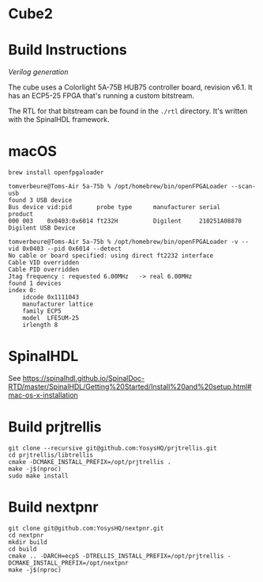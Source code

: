 
Cube2
=====

# Build Instructions

*Verilog generation*

The cube uses a Colorlight 5A-75B HUB75 controller board, revision v6.1. It has
an ECP5-25 FPGA that's running a custom bitstream.

The RTL for that bitstream can be found in the `./rtl` directory. It's written
with the SpinalHDL framework.

# macOS

```
brew install openfpgaloader
```

```
tomverbeure@Toms-Air 5a-75b % /opt/homebrew/bin/openFPGALoader --scan-usb
found 3 USB device
Bus device vid:pid       probe type      manufacturer serial               product
000 003    0x0403:0x6014 ft232H          Digilent     210251A08870         Digilent USB Device
```



```
tomverbeure@Toms-Air 5a-75b % /opt/homebrew/bin/openFPGALoader -v --vid 0x0403 --pid 0x6014 --detect
No cable or board specified: using direct ft2232 interface
Cable VID overridden
Cable PID overridden
Jtag frequency : requested 6.00MHz   -> real 6.00MHz
found 1 devices
index 0:
	idcode 0x1111043
	manufacturer lattice
	family ECP5
	model  LFE5UM-25
	irlength 8
```

# SpinalHDL


See https://spinalhdl.github.io/SpinalDoc-RTD/master/SpinalHDL/Getting%20Started/Install%20and%20setup.html#mac-os-x-installation




# Build prjtrellis

```
git clone --recursive git@github.com:YosysHQ/prjtrellis.git
cd prjtrellis/libtrellis
cmake -DCMAKE_INSTALL_PREFIX=/opt/prjtrellis .
make -j$(nproc)
sudo make install
```

# Build nextpnr

```
git clone git@github.com:YosysHQ/nextpnr.git
cd nextpnr
mkdir build
cd build
cmake .. -DARCH=ecp5 -DTRELLIS_INSTALL_PREFIX=/opt/prjtrellis -DCMAKE_INSTALL_PREFIX=/opt/nextpnr
make -j$(nproc)
```

